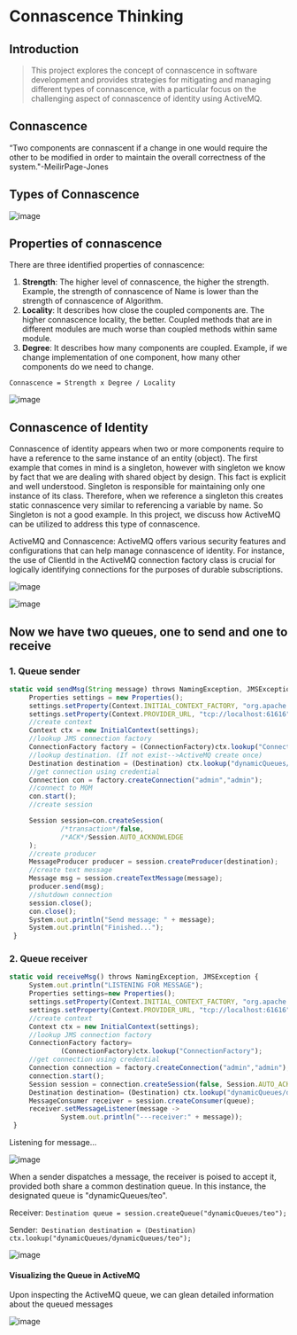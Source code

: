 # Connascence Thinking
## Introduction
> This project explores the concept of connascence in software development and provides strategies for mitigating 
and managing different types of connascence, with a particular focus on the challenging aspect of connascence of identity using ActiveMQ.
## Connascence
“Two components are connascent if a change in one would require the other to be modified in order to maintain the overall correctness of the system."-MeilirPage-Jones
## Types of Connascence
![image](https://github.com/HaThiPhuongLinh/Week05_Software-Architecture-and-Design/assets/109422010/8c1c52fa-1666-4adf-9daf-84a0a4f5a33b)
## Properties of connascence
There are three identified properties of connascence:
1. **Strength**: The higher level of connascence, the higher the strength. Example, the strength of
connascence of Name is lower than the strength of connascence of Algorithm.
2. **Locality**: It describes how close the coupled components are. The higher connascence locality, the
better. Coupled methods that are in different modules are much worse than coupled methods within
same module.
3. **Degree**: It describes how many components are coupled. Example, if we change implementation of one
component, how many other components do we need to change.

`Connascence = Strength x Degree / Locality`

![image](https://github.com/HaThiPhuongLinh/Week05_Software-Architecture-and-Design/assets/109422010/07954a83-b66c-4f91-a724-e8c2773dae6a)
## Connascence of Identity
Connascence of identity appears when two or more components require to have a reference to the same instance
of an entity (object). The first example that comes in mind is a singleton, however with singleton we know by
fact that we are dealing with shared object by design. This fact is explicit and well understood. Singleton is
responsible for maintaining only one instance of its class. Therefore, when we reference a singleton this creates
static connascence very similar to referencing a variable by name. So Singleton is not a good example. 
In this project, we discuss how ActiveMQ can be utilized to address this type of connascence.

ActiveMQ and Connascence: ActiveMQ offers various security features and configurations that can help manage connascence of identity. For instance, the use of ClientId in the ActiveMQ connection factory class is crucial for logically identifying 
connections for the purposes of durable subscriptions.

![image](https://github.com/HaThiPhuongLinh/Week05_Software-Architecture-and-Design/assets/109422010/da98b2dd-e7cc-487a-8bc7-eda0ddd32533)

![image](https://github.com/HaThiPhuongLinh/Week05_Software-Architecture-and-Design/assets/109422010/35685835-77f0-4e60-9bf0-48ebfc3f71fd)

## Now we have two queues, one to send and one to receive

### 1. Queue sender
   ```js
   static void sendMsg(String message) throws NamingException, JMSException {
        Properties settings = new Properties();
        settings.setProperty(Context.INITIAL_CONTEXT_FACTORY, "org.apache.activemq.jndi.ActiveMQInitialContextFactory");
        settings.setProperty(Context.PROVIDER_URL, "tcp://localhost:61616");
        //create context
        Context ctx = new InitialContext(settings);
        //lookup JMS connection factory
        ConnectionFactory factory = (ConnectionFactory)ctx.lookup("ConnectionFactory");
        //lookup destination. (If not exist-->ActiveMQ create once)
        Destination destination = (Destination) ctx.lookup("dynamicQueues/thanthidet");
        //get connection using credential
        Connection con = factory.createConnection("admin","admin");
        //connect to MOM
        con.start();
        //create session

        Session session=con.createSession(
                /*transaction*/false,
                /*ACK*/Session.AUTO_ACKNOWLEDGE
        );
        //create producer
        MessageProducer producer = session.createProducer(destination);
        //create text message
        Message msg = session.createTextMessage(message);
        producer.send(msg);
        //shutdown connection
        session.close();
        con.close();
        System.out.println("Send message: " + message);
        System.out.println("Finished...");
    }
   ```
### 2. Queue receiver
   ```js
   static void receiveMsg() throws NamingException, JMSException {
        System.out.println("LISTENING FOR MESSAGE");
        Properties settings=new Properties();
        settings.setProperty(Context.INITIAL_CONTEXT_FACTORY, "org.apache.activemq.jndi.ActiveMQInitialContextFactory");
        settings.setProperty(Context.PROVIDER_URL, "tcp://localhost:61616");
        //create context
        Context ctx = new InitialContext(settings);
        //lookup JMS connection factory
        ConnectionFactory factory=
                (ConnectionFactory)ctx.lookup("ConnectionFactory");
        //get connection using credential
        Connection connection = factory.createConnection("admin","admin");
        connection.start();
        Session session = connection.createSession(false, Session.AUTO_ACKNOWLEDGE);
        Destination destination= (Destination) ctx.lookup("dynamicQueues/dynamicQueues/teo");
        MessageConsumer receiver = session.createConsumer(queue);
        receiver.setMessageListener(message ->
                System.out.println("---receiver:" + message));
    }
   ```
Listening for message...

![image](https://github.com/HaThiPhuongLinh/Week05_Software-Architecture-and-Design/assets/109422010/75948533-f2db-42ca-bd08-0ee323e10c1d)

When a sender dispatches a message, the receiver is poised to accept it, provided both share a common destination queue. In this instance, the designated queue is "dynamicQueues/teo".

Receiver: `Destination queue = session.createQueue("dynamicQueues/teo");`

Sender:` Destination destination = (Destination) ctx.lookup("dynamicQueues/dynamicQueues/teo");`

![image](https://github.com/HaThiPhuongLinh/Week05_Software-Architecture-and-Design/assets/109422010/70901822-330e-40b2-96cb-7a1ce4e0484d)

#### Visualizing the Queue in ActiveMQ
Upon inspecting the ActiveMQ queue, we can glean detailed information about the queued messages

![image](https://github.com/HaThiPhuongLinh/Week05_Software-Architecture-and-Design/assets/109422010/a35f4f8e-01a4-45f4-ad11-befc8e732218)



